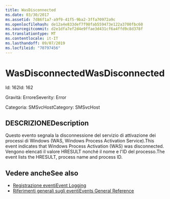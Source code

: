 ```yaml
---
title: WasDisconnected
ms.date: 03/30/2017
ms.assetid: 7d86f1a7-a9f9-41f5-9ba2-3ffa70972a9c
ms.openlocfilehash: de12a4e833def7f98fab559473e122a3700fbc60
ms.sourcegitcommit: d2e1dfa7ef2d4e9ffae3d431cf6a4ffd9c8d378f
ms.translationtype: MT
ms.contentlocale: it-IT
ms.lasthandoff: 09/07/2019
ms.locfileid: "70797456"
---
```

# <a name="wasdisconnected"></a><span data-ttu-id="57e1e-102">WasDisconnected</span><span class="sxs-lookup"><span data-stu-id="57e1e-102">WasDisconnected</span></span>
<span data-ttu-id="57e1e-103">Id: 162</span><span class="sxs-lookup"><span data-stu-id="57e1e-103">Id: 162</span></span>  
  
 <span data-ttu-id="57e1e-104">Gravità: Errore</span><span class="sxs-lookup"><span data-stu-id="57e1e-104">Severity: Error</span></span>  
  
 <span data-ttu-id="57e1e-105">Categoria: SMSvcHost</span><span class="sxs-lookup"><span data-stu-id="57e1e-105">Category: SMSvcHost</span></span>  
  
## <a name="description"></a><span data-ttu-id="57e1e-106">DESCRIZIONE</span><span class="sxs-lookup"><span data-stu-id="57e1e-106">Description</span></span>  
 <span data-ttu-id="57e1e-107">Questo evento segnala la disconnessione del servizio di attivazione dei processi di Windows (WAS, Windows Process Activation Service).</span><span class="sxs-lookup"><span data-stu-id="57e1e-107">This event indicates that Windows Process Activation (WAS) was disconnected.</span></span> <span data-ttu-id="57e1e-108">Vengono elencati il valore HRESULT nonché il nome e l'ID del processo.</span><span class="sxs-lookup"><span data-stu-id="57e1e-108">The event lists the HRESULT, process name and process ID.</span></span>  
  
## <a name="see-also"></a><span data-ttu-id="57e1e-109">Vedere anche</span><span class="sxs-lookup"><span data-stu-id="57e1e-109">See also</span></span>

- [<span data-ttu-id="57e1e-110">Registrazione eventi</span><span class="sxs-lookup"><span data-stu-id="57e1e-110">Event Logging</span></span>](index.md)
- [<span data-ttu-id="57e1e-111">Riferimenti generali sugli eventi</span><span class="sxs-lookup"><span data-stu-id="57e1e-111">Events General Reference</span></span>](events-general-reference.md)
